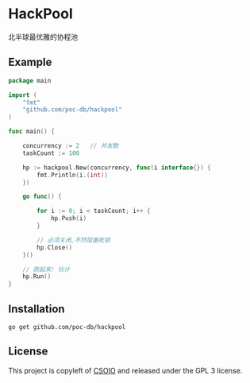 # HackPool

北半球最优雅的协程池

## Example


```go
package main

import (
	"fmt"
	"github.com/poc-db/hackpool"
)

func main() {

	concurrency := 2   // 并发数
	taskCount := 100   

	hp := hackpool.New(concurrency, func(i interface{}) {
		fmt.Println(i.(int))
	})

	go func() {

		for i := 0; i < taskCount; i++ {
			hp.Push(i)
		}

		// 必须关闭,不然阻塞死锁
		hp.Close()
	}()

	// 跑起来! 伙计
	hp.Run()
}
```

## Installation

    go get github.com/poc-db/hackpool

## License

This project is copyleft of [CSOIO](http://www.csoio.com/) and released under the GPL 3 license.

